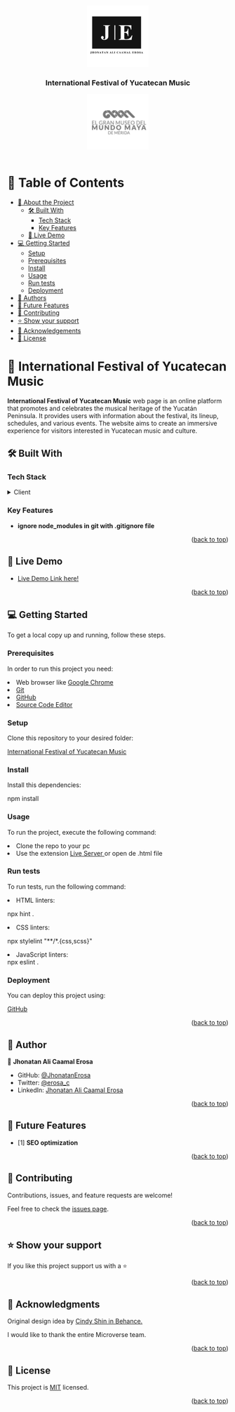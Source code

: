 <a name="readme-top"></a>

<div align="center">
  <img src="sources/MyLogo.jpg" alt="logo" width="140"  height="auto" />
  <br/>
  <h3><b>International Festival of Yucatecan Music</b></h3>
	<img src="sources/favicon1.png" alt="logo" width="140"  height="auto" />
	<br/>
	<br/>
</div>  

# 📗 Table of Contents

- [📖 About the Project](#about-project)
  - [🛠 Built With](#built-with)
    - [Tech Stack](#tech-stack)
    - [Key Features](#key-features)
  - [🚀 Live Demo](#live-demo)
- [💻 Getting Started](#getting-started)
  - [Setup](#setup)
  - [Prerequisites](#prerequisites)
  - [Install](#install)
  - [Usage](#usage)
  - [Run tests](#run-tests)
  - [Deployment](#deployment)
- [👥 Authors](#authors)
- [🔭 Future Features](#future-features)
- [🤝 Contributing](#contributing)
- [⭐️ Show your support](#support)
- [🙏 Acknowledgements](#acknowledgements)
- [📝 License](#license)

<!-- PROJECT DESCRIPTION -->

# 📖 International Festival of Yucatecan Music <a name="about-project"></a>

**International Festival of Yucatecan Music** web page is an online platform that promotes and celebrates the musical heritage of the Yucatán Peninsula. It provides users with information about the festival, its lineup, schedules, and various events. The website aims to create an immersive experience for visitors interested in Yucatecan music and culture.

## 🛠 Built With <a name="built-with"></a>

### Tech Stack <a name="tech-stack"></a>

<details>
  <summary>Client</summary>
  <ul>
    <li>HTML</li>
    <li>CSS</li>
		<li>JavaScript</li>
  </ul>
</details>

### Key Features <a name="key-features"></a>

- **ignore node_modules in git with .gitignore file**


<p align="right">(<a href="#readme-top">back to top</a>)</p>

## 🚀 Live Demo <a name="live-demo"></a>

- [Live Demo Link here!](https://jhonatanerosa.github.io/Capstone_International-Festival-of-Yucatecan-Music/)

<p align="right">(<a href="#readme-top">back to top</a>)</p>


## 💻 Getting Started <a name="getting-started"></a>

To get a local copy up and running, follow these steps.

### Prerequisites

In order to run this project you need:

<li>Web browser like <a href='https://www.google.com/chrome/'>Google Chrome</a></li>

<li><a href='https://git-scm.com/'>Git</a></li>

<li><a href='https://github.com/'>GitHub</a></li>

<li><a href='https://code.visualstudio.com/'>Source Code Editor</a></li>

### Setup

Clone this repository to your desired folder:

<a href='https://github.com/JhonatanErosa/Capstone_International-Festival-of-Yucatecan-Music'>International Festival of Yucatecan Music</a>




### Install

Install this dependencies:

npm install

### Usage

To run the project, execute the following command:

<li>Clone the repo to your pc</li>

<li>Use the extension <a href='https://marketplace.visualstudio.com/items?itemName=ritwickdey.LiveServer'>Live Server
</a> or open de .html file</li> 

### Run tests

To run tests, run the following command:

<li>HTML linters:</li>

npx hint .
<li>CSS linters:</li>

npx stylelint "**/*.{css,scss}"
<li>JavaScript linters:</li>
npx eslint .

### Deployment

You can deploy this project using:

<a href='https://github.com/'>GitHub</a>

<p align="right">(<a href="#readme-top">back to top</a>)</p>


## 👥 Author <a name="authors"></a>

👤 **Jhonatan Ali Caamal Erosa**

- GitHub: [@JhonatanErosa](https://github.com/JhonatanErosa)
- Twitter: [@erosa_c](https://twitter.com/erosa_c)
- LinkedIn: [Jhonatan Ali Caamal Erosa](https://www.linkedin.com/in/jhonatan-ali-caamal-erosa-bb3829271/)

<p align="right">(<a href="#readme-top">back to top</a>)</p>

## 🔭 Future Features <a name="future-features"></a>

- [1] **SEO optimization**

<p align="right">(<a href="#readme-top">back to top</a>)</p>


## 🤝 Contributing <a name="contributing"></a>

Contributions, issues, and feature requests are welcome!

Feel free to check the [issues page](../../issues/).

<p align="right">(<a href="#readme-top">back to top</a>)</p>

## ⭐️ Show your support <a name="support"></a>

If you like this project support us with a ⭐️

<p align="right">(<a href="#readme-top">back to top</a>)</p>

## 🙏 Acknowledgments <a name="acknowledgements"></a>

Original design idea by <a href='https://www.behance.net/adagio07'>Cindy Shin in Behance.</a>

I would like to thank the entire Microverse team.

<p align="right">(<a href="#readme-top">back to top</a>)</p>

## 📝 License <a name="license"></a>

This project is [MIT](./LICENSE) licensed.



<p align="right">(<a href="#readme-top">back to top</a>)</p>